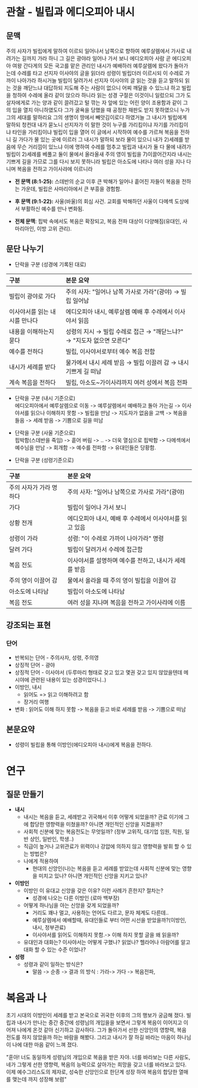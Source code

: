 # 관찰 - 빌립과 에디오피아 내시
## 문맥
주의 사자가 빌립에게 말하여 이르되 일어나서 남쪽으로 향하여 예루살렘에서 가사로 내려가는 길까지 가라 하니 그 길은 광야라 일어나 가서 보니 에디오피아 사람 곧 에디오피아 여왕 간다게의 모든 국고를 맡은 관리인 내시가 예배하러 예루살렘에 왔다가 돌아가는데 수레를 타고 선지자 이사야의 글을 읽더라 성령이 빌립더러 이르시되 이 수레로 가까이 나아가라 하시거늘 빌립이 달려가서 선지자 이사야의 글 읽는 것을 듣고 말하되 읽는 것을 깨닫느냐 대답하되 지도해 주는 사람이 없으니 어찌 깨달을 수 있느냐 하고 빌립을 청하여 수레에 올라 같이 앉으라 하니라 읽는 성경 구절은 이것이니 일렀으되 그가 도살자에게로 가는 양과 같이 끌려갔고 털 깎는 자 앞에 있는 어린 양이 조용함과 같이 그의 입을 열지 아니하였도다 그가 굴욕을 당했을 때 공정한 재판도 받지 못하였으니 누가 그의 세대를 말하리요 그의 생명이 땅에서 빼앗김이로다 하였거늘 그 내시가 빌립에게 말하되 청컨대 내가 묻노니 선지자가 이 말한 것이 누구를 가리킴이냐 자기를 가리킴이냐 타인을 가리킴이냐 빌립이 입을 열어 이 글에서 시작하여 예수를 가르쳐 복음을 전하니 길 가다가 물 있는 곳에 이르러 그 내시가 말하되 보라 물이 있으니 내가 2)세례를 받음에 무슨 거리낌이 있느냐 이에 명하여 수레를 멈추고 빌립과 내시가 둘 다 물에 내려가 빌립이 2)세례를 베풀고 둘이 물에서 올라올새 주의 영이 빌립을 7)이끌어간지라 내시는 기쁘게 길을 가므로 그를 다시 보지 못하니라 빌립은 아소도에 나타나 여러 성을 지나 다니며 복음을 전하고 가이사랴에 이르니라

* **전 문맥 (8:1-25):** 스데반의 순교 이후 큰 박해가 일어나 흩어진 자들이 복음을 전하는 가운데, 빌립은 사마리아에서 큰 부흥을 경험함.

* **후 문맥 (9:1-22):** 사울(바울)의 회심 사건. 교회를 박해하던 사울이 다메섹 도상에서 부활하신 예수를 만나 변화됨.

* **전체 문맥**: 핍박 속에서도 복음은 확장되고, 복음 전파 대상이 다양해짐(유대인, 사마리아인, 이방 고위 관리).

## 문단 나누기

* 단락을 구분 (성경에 기록된 대로)    

| 구분 | 본문 요약 |
|:---|:---|
| 빌립이 광야로 가다 | 주의 사자: "일어나 남쪽 가사로 가라"(광야) → 빌립 일어남 |
| 이사야서를 읽는 내시를 만나다 | 에디오피아 내시, 예루살렘 예배 후 수레에서 이사야서 읽음 |
| 내용을 이해하는지 묻다 | 성령의 지시 → 빌립 수레로 접근 → "깨닫느냐?" → "지도자 없으면 모른다" |
| 예수를 전하다 | 빌립, 이사야서로부터 예수 복음 전함 |
| 내시가 세례를 받다 | 물가에서 내시 세례 받음 → 빌립 이끌려 감 → 내시 기쁘게 길 떠남 |
| 계속 복음을 전하다 | 빌립, 아소도~가이사랴까지 여러 성에서 복음 전파 |

* 단락을 구분 (내시 기준으로)    
에디오피아에서 예루살렘으로 이동 -> 예루살렘에서 예배하고 돌아 가는길 -> 이사야서를 읽으나 이해하지 못함 -> 빌립을 만남 -> 지도자가 없음을 고백 -> 복음을 들음 -> 세례 받음 -> 기쁨으로 길을 떠남

* 단락을 구분 (사울 기준으로)    
핍박함(스데반을 죽임) -> 흩어 버림 -> .. -> 더욱 열심으로 핍박함 -> 다메섹에서 예수님을 만남 -> 회개함 -> 예수를 전파함 -> 유대인들은 당황함.

* 단락을 구분 (성령기준으로)
  
| 구분 | 본문 요약 |
|:---|:---|
| 주의 사자가 가라 명하다 | 주의 사자: "일어나 남쪽으로 가사로 가라"(광야) |
| 가다 | 빌립이 일어나 가서 보니 |
| 상황 전개 | 에디오피아 내시, 예배 후 수레에서 이사야서를 읽고 있음 |
| 성령이 가라 | 성령: "이 수레로 가까이 나아가라" 명령 |
| 달려 가다 | 빌립이 달려가서 수레에 접근함 |
| 복음 전도 | 이사야서를 설명하며 예수를 전하고, 내시가 세례를 받음 |
| 주의 영이 이끌어 감 | 물에서 올라올 때 주의 영이 빌립을 이끌어 감 |
| 아소도에 나타남 | 빌립이 아소도에 나타남 |
| 복음 전도 | 여러 성을 지나며 복음을 전하고 가이사랴에 이름 |
  


## 강조되는 표현
### 단어 
* 반복되는 단어 - 주의사자, 성령, 주의영
* 상징적 단어 - 광야
* 상징적 단어 - 이사야서 (두루마리 형태로 갖고 있고 몇권 갖고 있지 않았을텐데 메시야에 관련된 내용이 있는 성경이었다니..)
* 이방인, 내시
  * 읽어도 => 읽고 이해하려고 함
  * 장거리 여행
* 변화 : 읽어도 이해 하지 못함 -> 복음을 듣고 바로 세례를 받음 -> 기쁨으로 떠남

## 본문요약
* 성령이 빌립을 통해 이방인(에디오피아 내시)에게 복음을 전하다.

# 연구
## 질문 만들기
* **내시**
  * 내시는 복음을 듣고, 세례받고 귀국해서 이후 어떻게 되었을까? 관료 이기에 그에 합당한 영향력을 미쳤을까? 아니면 개인적인 신앙을 지켰을까?
  * 사회적 신분에 맞는 복음전도는 무엇일까? (정부 고위직, 대기업 임원, 직원, 일반 상인, 일반인, 학생..)
  * 직급이 높거나 고위관료가 위력이나 강압에 의하지 않고 영향력을 발휘 할 수 있는 방법은?
  * 나에게 적용하여
    * 현대의 신앙인(나)는 복음을 듣고 세례를 받았는데 사회적 신분에 맞는 영향을 미치고 있나? 아니면 개인적인 신앙을 지키고 있나?
* **이방인**
  * 이방인 이 유대교 신앙을 갖은 이유? 이런 사례가 흔한지? 절차는? 
    * 성경에 나오는 다른 이방인 (로마 백부장)
  * 어떻게 하나님을 아는 신앙을 갖게 되었을까?
    * 거리도 꽤나 멀고, 사용하는 언어도 다르고, 문자 체계도 다른데..
    * 예루살렘에서 예배할때, 유대인들로 부터 어떤 시선을 받았을까?(이방인, 내시, 정부관료)
    * 이사야서를 읽어도 이해하지 못함.-> 이해 하지 못할 글을 왜 읽을까?
  * 유대인과 대화는? 이사야서는 어떻게 구했나? 읽었나? 헬라어나 아람어를 알고 대화 할 수 있는 수준 이었나?
* **성령**
  * 성령과 같이 일하는 방식은?
    * 말씀 -> 순종 -> 결과 의 방식 : 가라-> 가다 -> 복음전파,

# 복음과 나
초기 시대의 이방인이 세례를 받고 본국으로 귀국한 이후의 그의 행보가 궁금해 졌다. 빌립과 내시가 만나는 중간 중간에 성령님의 개입을을 보면서 그렇게 복음이 이어지고 이어져 나에게 온것 같아 신기하고 감사하다. 그가 돌아가서 선한 신앙인의 영향력, 복음 전도를 하지 않았을까 하는 바람을 해봤다. 그리고 내시가 잘 하길 바라는 마음이 하나님이 나에 대한 마음 같이 느껴 졌다. 

"훈아! 너도 동일하게 성령님의 개입으로 복음을 받은 자야. 너를 바라보는 다른 사람도, 네가 그렇게 선한 영향력, 복음의 능력으로 살아가는 희망을 갖고 너를 바라보고 있다. 이제 예수그리스도의 제자로, 성숙한 신앙인으로 한단계 성장 하여 복음의 합당한 열매를 맺는데 까지 성장해 보렴"
